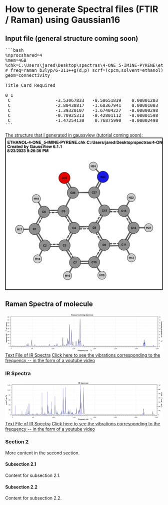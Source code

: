 # How to generate Spectral files (FTIR / Raman) using Gaussian16

## Input file (general structure coming soon)

<pre>
```bash
%nprocshared=4
%mem=4GB
%chk=C:\Users\jared\Desktop\spectras\4-ONE_5-IMINE-PYRENE\ethanol_solvent\ETHANOL-4-ONE_5-IMINE-PYRENE.chk
# freq=raman b3lyp/6-311++g(d,p) scrf=(cpcm,solvent=ethanol)
geom=connectivity

Title Card Required

0 1 
 C                 -3.53067833   -0.50651839    0.00001203
 C                 -2.80438817   -1.68367941    0.00001003
 C                 -1.39320107   -1.67404227   -0.00000298
 C                 -0.70925313   -0.42801112   -0.00001598
 C                 -1.47254130    0.76875990   -0.00002498
```
</pre>

The structure that I generated in gaussview (tutorial coming soon):
![SVG Image](4-ONE_5-IMINE-PYRENE.svg)

## Raman Spectra of molecule

![RAMAN Spectra](4-ONE_5-IMINE-PYRENE-EtOH_RAMAN.svg)
[Text File of IR Spectra](./4-ONE_5-IMINE-PYRENE-EtOH_RAMAN.txt)
[Click here to see the vibrations corresponding to the frequency -- in the form of a youtube video](https://youtu.be/OEnIv5xCmJs )

### IR Spectra
![IR Spectra](4-ONE_5-IMINE-PYRENE-EtOH_IR.svg)
[Text File of IR Spectra](./4-ONE_5-IMINE-PYRENE-EtOH_IR.txt)
[Click here to see the vibrations corresponding to the frequency -- in the form of a youtube video](https://youtu.be/OEnIv5xCmJs )

### Section 2

More content in the second section.

#### Subsection 2.1

Content for subsection 2.1.

#### Subsection 2.2

Content for subsection 2.2.
